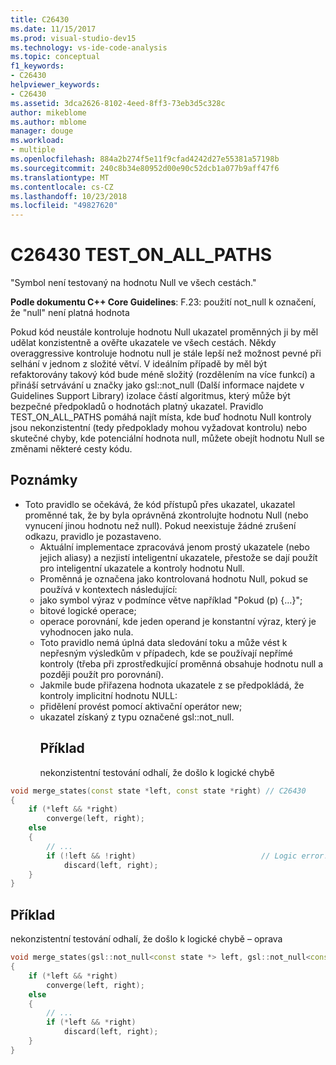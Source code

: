 ```yaml
---
title: C26430
ms.date: 11/15/2017
ms.prod: visual-studio-dev15
ms.technology: vs-ide-code-analysis
ms.topic: conceptual
f1_keywords:
- C26430
helpviewer_keywords:
- C26430
ms.assetid: 3dca2626-8102-4eed-8ff3-73eb3d5c328c
author: mikeblome
ms.author: mblome
manager: douge
ms.workload:
- multiple
ms.openlocfilehash: 884a2b274f5e11f9cfad4242d27e55381a57198b
ms.sourcegitcommit: 240c8b34e80952d00e90c52dcb1a077b9aff47f6
ms.translationtype: MT
ms.contentlocale: cs-CZ
ms.lasthandoff: 10/23/2018
ms.locfileid: "49827620"
---
```

# <a name="c26430-testonallpaths"></a>C26430 TEST_ON_ALL_PATHS
"Symbol není testovaný na hodnotu Null ve všech cestách."

**Podle dokumentu C++ Core Guidelines**: F.23: použití not_null<T> k označení, že "null" není platná hodnota

Pokud kód neustále kontroluje hodnotu Null ukazatel proměnných ji by měl udělat konzistentně a ověřte ukazatele ve všech cestách. Někdy overaggressive kontroluje hodnotu null je stále lepší než možnost pevné při selhání v jednom z složité větví. V ideálním případě by měl být refaktorovány takový kód bude méně složitý (rozdělením na více funkcí) a přináší setrvávání u značky jako gsl::not_null (Další informace najdete v Guidelines Support Library) izolace částí algoritmus, který může být bezpečné předpokladů o hodnotách platný ukazatel. Pravidlo TEST_ON_ALL_PATHS pomáhá najít místa, kde buď hodnotu Null kontroly jsou nekonzistentní (tedy předpoklady mohou vyžadovat kontrolu) nebo skutečné chyby, kde potenciální hodnota null, můžete obejít hodnotu Null se změnami některé cesty kódu.

## <a name="remarks"></a>Poznámky
- Toto pravidlo se očekává, že kód přístupů přes ukazatel, ukazatel proměnné tak, že by byla oprávněná zkontrolujte hodnotu Null (nebo vynucení jinou hodnotu než null). Pokud neexistuje žádné zrušení odkazu, pravidlo je pozastaveno.
  - Aktuální implementace zpracovává jenom prostý ukazatele (nebo jejich aliasy) a nezjistí inteligentní ukazatele, přestože se dají použít pro inteligentní ukazatele a kontroly hodnotu Null.
  - Proměnná je označena jako kontrolovaná hodnotu Null, pokud se používá v kontextech následující:
  - jako symbol výraz v podmínce větve například "Pokud (p) {…}";
  - bitové logické operace;
  - operace porovnání, kde jeden operand je konstantní výraz, který je vyhodnocen jako nula.
  - Toto pravidlo nemá úplná data sledování toku a může vést k nepřesným výsledkům v případech, kde se používají nepřímé kontroly (třeba při zprostředkující proměnná obsahuje hodnotu null a později použít pro porovnání).
  - Jakmile bude přiřazena hodnota ukazatele z se předpokládá, že kontroly implicitní hodnotu NULL:
  - přidělení provést pomocí aktivační operátor new;
  - ukazatel získaný z typu označené gsl::not_null.
    ## <a name="example"></a>Příklad
    nekonzistentní testování odhalí, že došlo k logické chybě

```cpp
void merge_states(const state *left, const state *right) // C26430
{
    if (*left && *right)
        converge(left, right);
    else
    {
        // ...
        if (!left && !right)                            // Logic error!
            discard(left, right);
    }
}
```

## <a name="example"></a>Příklad
nekonzistentní testování odhalí, že došlo k logické chybě – oprava

```cpp
void merge_states(gsl::not_null<const state *> left, gsl::not_null<const state *> right)
{
    if (*left && *right)
        converge(left, right);
    else
    {
        // ...
        if (*left && *right)
            discard(left, right);
    }
}
```
